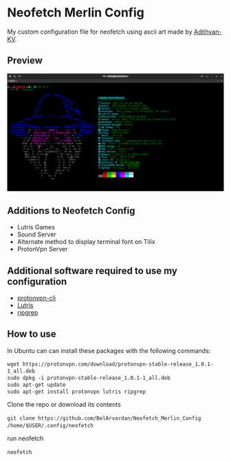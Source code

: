 # Neofetch Merlin Config
My custom configuration file for neofetch using ascii art made by [Adithyan-KV](https://github.com/Adithyan-KV).

## Preview
![ASCII-wizard-preview](/Preview/Merlin_on_Tilix.png)

## Additions to Neofetch Config

- Lutris Games
- Sound Server
- Alternate method to display terminal font on Tilix 
- ProtonVpn Server

## Additional software required to use my configuration

- [protonvpn-cli](https://protonvpn.com/support/linux-ubuntu-vpn-setup)
- [Lutris](https://github.com/lutris/lutris)
- [ripgrep](https://github.com/BurntSushi/ripgrep)

## How to use

In Ubuntu can can install these packages with the following commands:

```
wget https://protonvpn.com/download/protonvpn-stable-release_1.0.1-1_all.deb
sudo dpkg -i protonvpn-stable-release_1.0.1-1_all.deb
sudo apt-get update
sudo apt-get install protonvpn lutris ripgrep
```

Clone the repo or download its contents

`git clone https://github.com/BelArvardan/Neofetch_Merlin_Config /home/$USER/.config/neofetch`

run neofetch

`neofetch`
